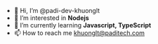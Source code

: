 - 👋 Hi, I’m @padi-dev-khuonglt
- 👀 I’m interested in **Nodejs**
- 🌱 I’m currently learning **Javascript, TypeScript**
- 📫 How to reach me khuonglt@paditech.com

<!---
padi-dev-khuonglt/padi-dev-khuonglt is a ✨ special ✨ repository because its `README.md` (this file) appears on your GitHub profile.
You can click the Preview link to take a look at your changes.
--->
